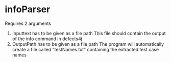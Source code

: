 # infoParser
Requires 2 arguments
1. Inputtext has to be given as a file path
This file should contain the output of the info command in defects4j
2. OutputPath has to be given as a file path
The program will automatically create a file called "testNames.txt" containing the extracted test case names